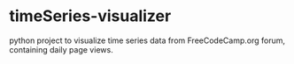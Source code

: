 # timeSeries-visualizer
 python project to visualize time series data from FreeCodeCamp.org forum, containing daily page views.

